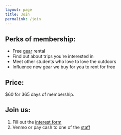 ```yaml
---
layout: page
title: Join
permalink: /join
---
```


## Perks of membership:

- Free [gear](/about) rental
- Find out about trips you're interested in
- Meet other students who love to love the outdoors
- Influence new gear we buy for you to rent for free

## Price:
$60 for 365 days of membership.

## Join us:
1. Fill out the [interest form](https://docs.google.com/forms/d/e/1FAIpQLSe261bLN_RQelZPLuLi03Dhr7loX2nOpFgcL8zpSgzE6LAOzA/viewform?usp=sf_link)
0. Venmo or pay cash to one of the [staff](/staff)
